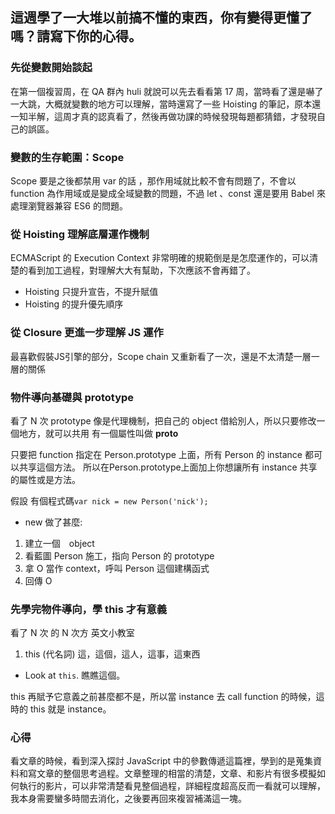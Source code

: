 ## 這週學了一大堆以前搞不懂的東西，你有變得更懂了嗎？請寫下你的心得。

### 先從變數開始談起

在第一個複習周，在 QA 群內 huli 就說可以先去看看第 17 周，當時看了還是嚇了一大跳，大概就變數的地方可以理解，當時還寫了一些 Hoisting 的筆記，原本還一知半解，這周才真的認真看了，然後再做功課的時候發現每題都猜錯，才發現自己的誤區。


### 變數的生存範圍：Scope

Scope 要是之後都禁用 var 的話 ，那作用域就比較不會有問題了，不會以 function 為作用域或是變成全域變數的問題，不過 let 、const 還是要用 Babel 來處理瀏覽器兼容 ES6 的問題。

### 從 Hoisting 理解底層運作機制

ECMAScript 的 Execution Context 非常明確的規範倒是是怎麼運作的，可以清楚的看到加工過程，對理解大大有幫助，下次應該不會再錯了。
- Hoisting 只提升宣告，不提升賦值
- Hoisting 的提升優先順序

### 從 Closure 更進一步理解 JS 運作

最喜歡假裝JS引擎的部分，Scope chain 又重新看了一次，還是不太清楚一層一層的關係

### 物件導向基礎與 prototype

看了 N 次
 prototype 像是代理機制，把自己的 object 借給別人，所以只要修改一個地方，就可以共用
 有一個屬性叫做 __proto__ 

只要把 function 指定在 Person.prototype 上面，所有 Person 的 instance 都可以共享這個方法。
所以在Person.prototype上面加上你想讓所有 instance 共享的屬性或是方法。

假設 有個程式碼`var nick = new Person('nick');`
- new 做了甚麼:
1. 建立一個　object
2. 看藍圖 Person 施工，指向 Person 的 prototype
3. 拿 O 當作 context，呼叫 Person 這個建構函式
4. 回傳 O 

### 先學完物件導向，學 this 才有意義

看了 N 次 的 N 次方
英文小教室
1. this (代名詞) 這，這個，這人，這事，這東西
- Look at `this`. 瞧瞧這個。

this 再賦予它意義之前甚麼都不是，所以當 instance 去 call function 的時候，這時的 this 就是 instance。

### 心得

看文章的時候，看到深入探討 JavaScript 中的參數傳遞這篇裡，學到的是蒐集資料和寫文章的整個思考過程。文章整理的相當的清楚，文章、和影片有很多模擬如何執行的影片，可以非常清楚看見整個過程，詳細程度超高反而一看就可以理解，我本身需要蠻多時間去消化，之後要再回來複習補滿這一塊。